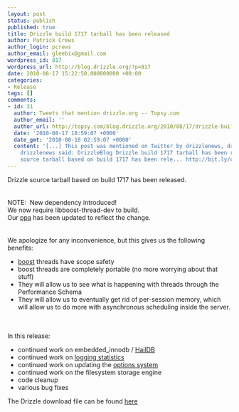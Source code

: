 ```yaml
---
layout: post
status: publish
published: true
title: Drizzle build 1717 tarball has been released
author: Patrick Crews
author_login: pcrews
author_email: gleebix@gmail.com
wordpress_id: 817
wordpress_url: http://blog.drizzle.org/?p=817
date: 2010-08-17 15:22:50.000000000 +00:00
categories:
- Release
tags: []
comments:
- id: 31
  author: Tweets that mention drizzle.org -- Topsy.com
  author_email: ''
  author_url: http://topsy.com/blog.drizzle.org/2010/08/17/drizzle-build-1717-tarball-has-been-released/?utm_source=pingback&amp;utm_campaign=L2
  date: '2010-08-17 18:59:07 +0000'
  date_gmt: '2010-08-18 02:59:07 +0000'
  content: '[...] This post was mentioned on Twitter by drizzlenews, drizzlenews.
    drizzlenews said: DrizzleBlog Drizzle build 1717 tarball has been released: Drizzle
    source tarball based on build 1717 has been rele... http://bit.ly/cxD4ZA [...] '
---
```

<div id="_mcePaste">Drizzle source tarball based on build 1717 has been released.</div>
<br></br>
<div id="_mcePaste">NOTE:  New dependency introduced!</div>
<div id="_mcePaste">We now require libboost-thread-dev to build.</div>
<div id="_mcePaste">Our <a href="https://launchpad.net/~drizzle-developers/+archive/ppa">ppa</a> has been updated to reflect the change.</div>
<br></br>
<div id="_mcePaste">We apologize for any inconvenience, but this gives us the following benefits:</div>
<div id="_mcePaste">
<ul>
	<li><a href="http://www.boost.org/">boost</a> threads have scope safety</li>
	<li>boost threads are completely portable (no more worrying about that stuff)</li>
	<li>They will allow us to see what is happening with threads through the Performance Schema</li>
	<li>They will allow us to eventually get rid of per-session memory, which will allow us to do more with asynchronous scheduling inside the server.</li>
</ul>
</div>
<br></br>
<div id="_mcePaste">In this release:</div>
<div id="_mcePaste">
<ul>
	<li>continued work on embedded_innodb / <a href="http://www.haildb.com/">HailDB</a></li>
	<li>continued work on <a href="http://www.8bitsofbytes.com/?p=20">logging statistics</a></li>
	<li>continued work on updating the <a href="http://inaugust.com/post/81 ">options system</a></li>
	<li>continued work on the filesystem storage engine</li>
	<li>code cleanup</li>
	<li>various bug fixes</li>
</ul>
</div>
The Drizzle download file can be found <a href="https://launchpad.net/drizzle/+milestone/2010-08-16">here</a>
